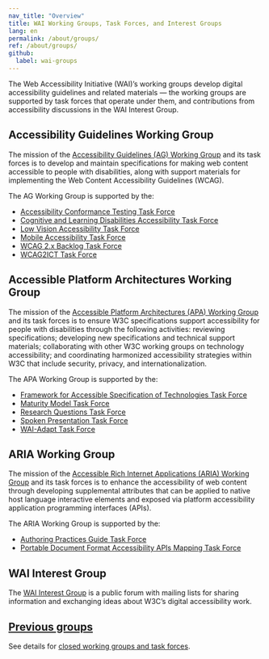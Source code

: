```yaml
---
nav_title: "Overview"
title: WAI Working Groups, Task Forces, and Interest Groups
lang: en
permalink: /about/groups/
ref: /about/groups/
github:
  label: wai-groups
---
```


The Web Accessibility Initiative (WAI)’s working groups develop digital accessibility guidelines and related materials &mdash; the working groups are supported by task forces that operate under them, and contributions from accessibility discussions in the WAI Interest Group.

## Accessibility Guidelines Working Group

The mission of the [Accessibility Guidelines (AG) Working Group](/about/groups/agwg/) and its task forces is to develop and maintain specifications for making web content accessible to people with disabilities, along with support materials for implementing the Web Content Accessibility Guidelines (WCAG).

The AG Working Group is supported by the:

 - [Accessibility Conformance Testing Task Force](/about/groups/task-forces/conformance-testing/)
 - [Cognitive and Learning Disabilities Accessibility Task Force](/about/groups/task-forces/coga/)
 - [Low Vision Accessibility Task Force](/about/groups/task-forces/low-vision-a11y-tf/)
 - [Mobile Accessibility Task Force](/about/groups/task-forces/matf/)
 - [WCAG 2.x Backlog Task Force](/about/groups/task-forces/wcag2x-backlog/)
 - [WCAG2ICT Task Force](/about/groups/task-forces/wcag2ict/)

## Accessible Platform Architectures Working Group

The mission of the [Accessible Platform Architectures (APA) Working Group](/about/groups/apawg/) and its task forces is to ensure W3C specifications support accessibility for people with disabilities through the following activities: reviewing specifications; developing new specifications and technical support materials; collaborating with other W3C working groups on technology accessibility; and coordinating harmonized accessibility strategies within W3C that include security, privacy, and internationalization.

The APA Working Group is supported by the:

 - [Framework for Accessible Specification of Technologies Task Force](/about/groups/task-forces/fast/)
 - [Maturity Model Task Force](/about/groups/task-forces/maturity-model/)
 - [Research Questions Task Force](/about/groups/task-forces/research-questions/)
 - [Spoken Presentation Task Force](/about/groups/task-forces/pronunciation/)
 - [WAI-Adapt Task Force](/about/groups/task-forces/adapt/)

## ARIA Working Group

The mission of the [Accessible Rich Internet Applications (ARIA) Working Group](/about/groups/ariawg/) and its task forces is to enhance the accessibility of web content through developing supplemental attributes that can be applied to native host language interactive elements and exposed via platform accessibility application programming interfaces (APIs).

The ARIA Working Group is supported by the:

 - [Authoring Practices Guide Task Force](/about/groups/task-forces/practices/)
 - [Portable Document Format Accessibility APIs Mapping Task Force](/about/groups/task-forces/pdf-aam/)

## WAI Interest Group

The [WAI Interest Group](/about/groups/waiig/) is a public forum with mailing lists for sharing information and exchanging ideas about W3C’s digital accessibility work.

## [Previous groups](/about/groups/previous-groups/)

See details for [closed working groups and task forces](/about/groups/previous-groups/).

